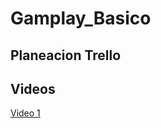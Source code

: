 # Gamplay_Basico
## Planeacion Trello

## Videos
[Video 1](https://drive.google.com/file/d/1Yl6BMrn7gccYwMFLDPxefuyP--d1bljy/view?usp=sharing)
